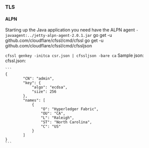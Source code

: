 ### TLS
#### ALPN
Starting up the Java application you need have the ALPN agent `-javaagent:../jetty-alpn-agent-2.0.1.jar`
 go get -u github.com/cloudflare/cfssl/cmd/cfssl
 go get -u github.com/cloudflare/cfssl/cmd/cfssljson
 
 `cfssl genkey -initca csr.json | cfssljson -bare ca`
 Sample json:  cfssl.json:
     
    
    ```
    {
            "CN": "admin",
            "key": {
                "algo": "ecdsa",
                "size": 256
            },
            "names": [
                {
                    "O": "Hyperledger Fabric",
                    "OU": "CA",
                    "L": "Raleigh",
                    "ST": "North Carolina",
                    "C": "US"
                }
            ]
    }
    ```